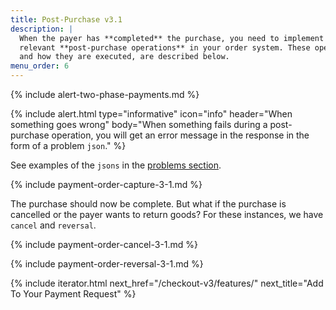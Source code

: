 ```yaml
---
title: Post-Purchase v3.1
description: |
  When the payer has **completed** the purchase, you need to implement the
  relevant **post-purchase operations** in your order system. These operations,
  and how they are executed, are described below.
menu_order: 6
---
```


{% include alert-two-phase-payments.md %}

{% include alert.html type="informative" icon="info" header="When something goes
wrong" body="When something fails during a post-purchase operation, you will get
an error message in the response in the form of a problem `json`." %}

See examples of the `jsons` in the [problems section][problems].

{% include payment-order-capture-3-1.md %}

The purchase should now be complete. But what if the purchase is cancelled or
the payer wants to return goods? For these instances, we have `cancel` and
`reversal`.

{% include payment-order-cancel-3-1.md %}

{% include payment-order-reversal-3-1.md %}

{% include iterator.html next_href="/checkout-v3/features/"
                         next_title="Add To Your Payment Request" %}

[problems]: /checkout-v3/features/technical-reference/problems
